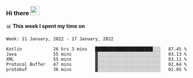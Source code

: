 ### Hi there <a href="https://www.gautamkrishnar.com/"><img src="https://media.giphy.com/media/hvRJCLFzcasrR4ia7z/giphy.gif" width="25px"></a>

📊 **This week I spent my time on**

<!--START_SECTION:waka-->
```text
Week: 11 January, 2022 - 17 January, 2022

Kotlin            26 hrs 3 mins   ██████████████████████░░░   87.45 % 
Java              55 mins         ▓░░░░░░░░░░░░░░░░░░░░░░░░   03.13 % 
XML               55 mins         ▓░░░░░░░░░░░░░░░░░░░░░░░░   03.11 % 
Protocol Buffer   47 mins         ▓░░░░░░░░░░░░░░░░░░░░░░░░   02.64 % 
protobuf          36 mins         ▓░░░░░░░░░░░░░░░░░░░░░░░░   02.05 % 
```
<!--END_SECTION:waka-->
